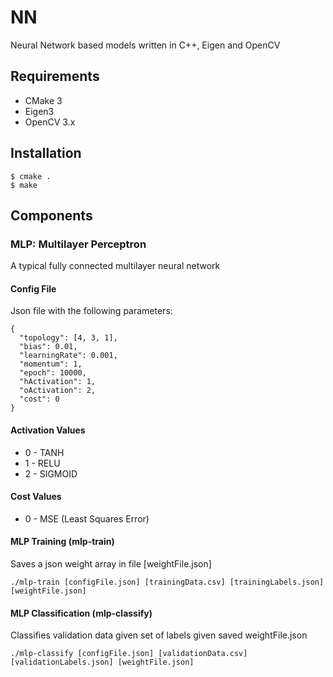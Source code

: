 # NN

Neural Network based models written in C++, Eigen and OpenCV

## Requirements

* CMake 3
* Eigen3
* OpenCV 3.x

## Installation

```
$ cmake .
$ make
```

## Components

### MLP: Multilayer Perceptron

A typical fully connected multilayer neural network

#### Config File

Json file with the following parameters:

```
{
  "topology": [4, 3, 1],
  "bias": 0.01,
  "learningRate": 0.001,
  "momentum": 1,
  "epoch": 10000,
  "hActivation": 1,
  "oActivation": 2,
  "cost": 0
}
```

#### Activation Values

* 0 - TANH
* 1 - RELU
* 2 - SIGMOID

#### Cost Values

* 0 - MSE (Least Squares Error)

#### MLP Training (mlp-train)

Saves a json weight array in file [weightFile.json]

```
./mlp-train [configFile.json] [trainingData.csv] [trainingLabels.json] [weightFile.json]
```

#### MLP Classification (mlp-classify)

Classifies validation data given set of labels given saved weightFile.json

```
./mlp-classify [configFile.json] [validationData.csv] [validationLabels.json] [weightFile.json]
```
